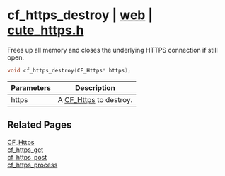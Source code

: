 # cf_https_destroy | [web](https://github.com/RandyGaul/cute_framework/blob/master/docs/web_readme.md) | [cute_https.h](https://github.com/RandyGaul/cute_framework/blob/master/include/cute_https.h)

Frees up all memory and closes the underlying HTTPS connection if still open.

```cpp
void cf_https_destroy(CF_Https* https);
```

Parameters | Description
--- | ---
https | A [CF_Https](https://github.com/RandyGaul/cute_framework/blob/master/docs/web/cf_https.md) to destroy.

## Related Pages

[CF_Https](https://github.com/RandyGaul/cute_framework/blob/master/docs/web/cf_https.md)  
[cf_https_get](https://github.com/RandyGaul/cute_framework/blob/master/docs/web/cf_https_get.md)  
[cf_https_post](https://github.com/RandyGaul/cute_framework/blob/master/docs/web/cf_https_post.md)  
[cf_https_process](https://github.com/RandyGaul/cute_framework/blob/master/docs/web/cf_https_process.md)  
